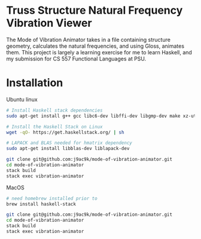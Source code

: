 # Truss Structure Natural Frequency Vibration Viewer

The Mode of Vibration Animator takes in a file containing structure geometry, calculates the natural frequencies, and using Gloss, animates them. This project is largely a learning exercise for me to learn Haskell, and my submission for CS 557 Functional Languages at PSU.


# Installation

Ubuntu linux

```bash
# Install Haskell stack dependencies
sudo apt-get install g++ gcc libc6-dev libffi-dev libgmp-dev make xz-utils zlib1g-dev git gnupg

# Install the Haskell Stack on Linux
wget -qO- https://get.haskellstack.org/ | sh

# LAPACK and BLAS needed for hmatrix dependency
sudo apt-get install libblas-dev liblapack-dev

git clone git@github.com:j9ac9k/mode-of-vibration-animator.git
cd mode-of-vibration-animator
stack build
stack exec vibration-animator
```

MacOS 

```bash
# need homebrew installed prior to
brew install haskell-stack

git clone git@github.com:j9ac9k/mode-of-vibration-animator.git
cd mode-of-vibration-animator
stack build
stack exec vibration-animator
```
